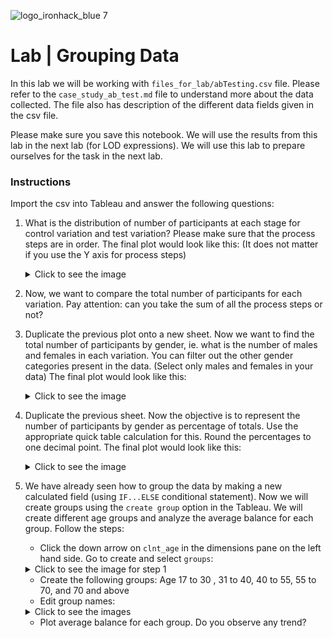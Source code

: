 ![logo_ironhack_blue 7](https://user-images.githubusercontent.com/23629340/40541063-a07a0a8a-601a-11e8-91b5-2f13e4e6b441.png)

# Lab | Grouping Data

In this lab we will be working with `files_for_lab/abTesting.csv` file. Please refer to the `case_study_ab_test.md` file to understand more about the data collected. The file also has description of the different data fields given in the csv file.

Please make sure you save this notebook. We will use the results from this lab in the next lab (for LOD expressions). We will use this lab to prepare ourselves for the task in the next lab. 

### Instructions

Import the csv into Tableau and answer the following questions:

1. What is the distribution of number of participants at each stage for control variation and test variation? Please make sure that the process steps are in order. The final plot would look like this: (It does not matter if you use the Y axis for process steps)
    <details>
      <summary> Click to see the image </summary>

      <br />

      ![Participants at each stage](https://education-team-2020.s3-eu-west-1.amazonaws.com/data-analytics/6.2_lab/participants_at_each_stage_control_vs_test.png)

    </details>
   
2. Now, we want to compare the total number of participants for each variation. Pay attention: can you take the sum of all the process steps or not?
3. Duplicate the previous plot onto a new sheet. Now we want to find the total number of participants by gender, ie. what is the number of males and females in each variation. You can filter out the other gender categories present in the data. (Select only males and females in your data) The final plot would look like this:

    <details>
      <summary> Click to see the image </summary>

      <br />

      ![Total participants by gender](https://education-team-2020.s3-eu-west-1.amazonaws.com/data-analytics/6.2_lab/total_number_of_participants_by_gender.png)

    </details>
    
4. Duplicate the previous sheet. Now the objective is to represent the number of participants by gender as percentage of totals. Use the appropriate quick table calculation for this. Round the percentages to one decimal point. The final plot would look like this:

    <details>
      <summary> Click to see the image </summary>

      <br />
     
      ![Percentage total participants by gender](https://education-team-2020.s3-eu-west-1.amazonaws.com/data-analytics/6.2_lab/percentage_total_participants_by_gender.png)

    </details>
    
5. We have already seen how to group the data by making a new calculated field (using `IF...ELSE` conditional statement). Now we will create groups using the `create group` option in the Tableau. We will create different age groups and analyze the average balance for each group. Follow the steps:

    - Click the down arrow on `clnt_age` in the dimensions pane on the left hand side. Go to create and select `groups`:

    <details>
      <summary> Click to see the image for step 1 </summary>

      <br />

      ![Create Groups](https://education-team-2020.s3-eu-west-1.amazonaws.com/data-analytics/6.2_lab/create_groups.png)

    </details>


    - Create the following groups: Age 17 to 30 , 31 to 40, 40 to 55, 55 to 70, and 70 and above
    - Edit group names:

    <details>
      <summary> Click to see the images </summary>

      <br />

      - Image 1:

      ![Create Groups](https://education-team-2020.s3-eu-west-1.amazonaws.com/data-analytics/6.2_lab/edit_group1.png)

      <br />
      
      - Image 2:

      ![Create Groups](https://education-team-2020.s3-eu-west-1.amazonaws.com/data-analytics/6.2_lab/edit_group2.png)

    </details>

    - Plot average balance for each group. Do you observe any trend?

